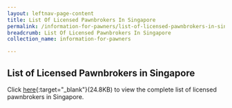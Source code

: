 ```yaml
---
layout: leftnav-page-content
title: List Of Licensed Pawnbrokers In Singapore
permalink: /information-for-pawners/list-of-licensed-pawnbrokers-in-singapore/
breadcrumb: List Of Licensed Pawnbrokers In Singapore
collection_name: information-for-pawners

---
```


List of Licensed Pawnbrokers in Singapore
---
Click [here](/files/List-of-PBs-1st-Oct-19.pdf){:target="_blank"}(24.8KB) to view the complete list of licensed pawnbrokers in Singapore.

